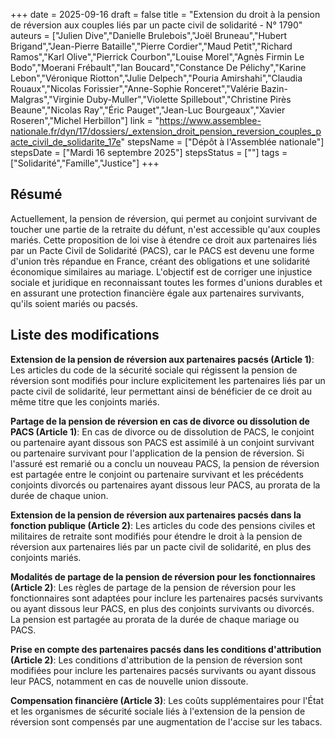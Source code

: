 +++
date = 2025-09-16
draft = false
title = "Extension du droit à la pension de réversion aux couples liés par un pacte civil de solidarité - N° 1790"
auteurs = ["Julien Dive","Danielle Brulebois","Joël Bruneau","Hubert Brigand","Jean-Pierre Bataille","Pierre Cordier","Maud Petit","Richard Ramos","Karl Olive","Pierrick Courbon","Louise Morel","Agnès Firmin Le Bodo","Moerani Frébault","Ian Boucard","Constance De Pélichy","Karine Lebon","Véronique Riotton","Julie Delpech","Pouria Amirshahi","Claudia Rouaux","Nicolas Forissier","Anne-Sophie Ronceret","Valérie Bazin-Malgras","Virginie Duby-Muller","Violette Spillebout","Christine Pirès Beaune","Nicolas Ray","Éric Pauget","Jean-Luc Bourgeaux","Xavier Roseren","Michel Herbillon"]
link = "https://www.assemblee-nationale.fr/dyn/17/dossiers/_extension_droit_pension_reversion_couples_pacte_civil_de_solidarite_17e"
stepsName = ["Dépôt à l'Assemblée nationale"]
stepsDate = ["Mardi 16 septembre 2025"]
stepsStatus = [""]
tags = ["Solidarité","Famille","Justice"]
+++

## Résumé

Actuellement, la pension de réversion, qui permet au conjoint survivant de toucher une partie de la retraite du défunt, n'est accessible qu'aux couples mariés. Cette proposition de loi vise à étendre ce droit aux partenaires liés par un Pacte Civil de Solidarité (PACS), car le PACS est devenu une forme d'union très répandue en France, créant des obligations et une solidarité économique similaires au mariage. L'objectif est de corriger une injustice sociale et juridique en reconnaissant toutes les formes d'unions durables et en assurant une protection financière égale aux partenaires survivants, qu'ils soient mariés ou pacsés.

## Liste des modifications

**Extension de la pension de réversion aux partenaires pacsés (Article 1)**: Les articles du code de la sécurité sociale qui régissent la pension de réversion sont modifiés pour inclure explicitement les partenaires liés par un pacte civil de solidarité, leur permettant ainsi de bénéficier de ce droit au même titre que les conjoints mariés.

**Partage de la pension de réversion en cas de divorce ou dissolution de PACS (Article 1)**: En cas de divorce ou de dissolution de PACS, le conjoint ou partenaire ayant dissous son PACS est assimilé à un conjoint survivant ou partenaire survivant pour l'application de la pension de réversion. Si l'assuré est remarié ou a conclu un nouveau PACS, la pension de réversion est partagée entre le conjoint ou partenaire survivant et les précédents conjoints divorcés ou partenaires ayant dissous leur PACS, au prorata de la durée de chaque union.

**Extension de la pension de réversion aux partenaires pacsés dans la fonction publique (Article 2)**: Les articles du code des pensions civiles et militaires de retraite sont modifiés pour étendre le droit à la pension de réversion aux partenaires liés par un pacte civil de solidarité, en plus des conjoints mariés.

**Modalités de partage de la pension de réversion pour les fonctionnaires (Article 2)**: Les règles de partage de la pension de réversion pour les fonctionnaires sont adaptées pour inclure les partenaires pacsés survivants ou ayant dissous leur PACS, en plus des conjoints survivants ou divorcés. La pension est partagée au prorata de la durée de chaque mariage ou PACS.

**Prise en compte des partenaires pacsés dans les conditions d'attribution (Article 2)**: Les conditions d'attribution de la pension de réversion sont modifiées pour inclure les partenaires pacsés survivants ou ayant dissous leur PACS, notamment en cas de nouvelle union dissoute.

**Compensation financière (Article 3)**: Les coûts supplémentaires pour l'État et les organismes de sécurité sociale liés à l'extension de la pension de réversion sont compensés par une augmentation de l'accise sur les tabacs.
